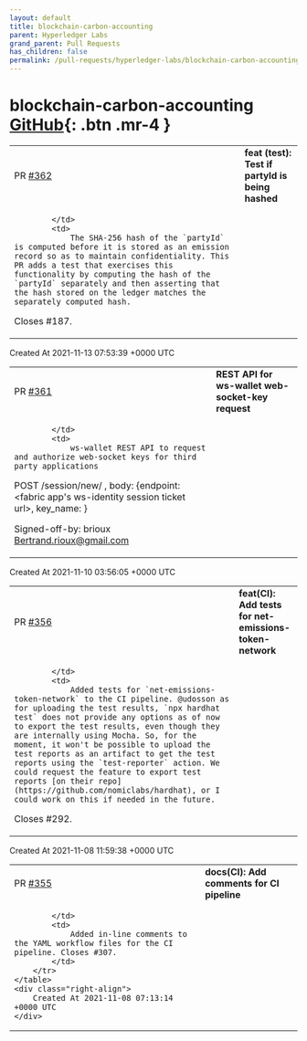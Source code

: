 ```yaml
---
layout: default
title: blockchain-carbon-accounting
parent: Hyperledger Labs
grand_parent: Pull Requests
has_children: false
permalink: /pull-requests/hyperledger-labs/blockchain-carbon-accounting
---
```


# blockchain-carbon-accounting <span class="fs-3 right-align">[GitHub](https://github.com/hyperledger-labs/blockchain-carbon-accounting){: .btn .mr-4 }</span>


<div>
    <table>
        <tr>
            <td>
                PR <a href="https://github.com/hyperledger-labs/blockchain-carbon-accounting/pull/362" class=".btn">#362</a>
            </td>
            <td>
                <b>
                    feat (test): Test if partyId is being hashed
                </b>
            </td>
        </tr>
        <tr>
            <td>
                
            </td>
            <td>
                The SHA-256 hash of the `partyId` is computed before it is stored as an emission record so as to maintain confidentiality. This PR adds a test that exercises this functionality by computing the hash of the `partyId` separately and then asserting that the hash stored on the ledger matches the separately computed hash.

Closes #187. 
            </td>
        </tr>
    </table>
    <div class="right-align">
        Created At 2021-11-13 07:53:39 +0000 UTC
    </div>
</div>

<div>
    <table>
        <tr>
            <td>
                PR <a href="https://github.com/hyperledger-labs/blockchain-carbon-accounting/pull/361" class=".btn">#361</a>
            </td>
            <td>
                <b>
                    REST API for ws-wallet web-socket-key request
                </b>
            </td>
        </tr>
        <tr>
            <td>
                
            </td>
            <td>
                ws-wallet REST API to request and authorize web-socket keys for third party applications

POST /session/new/ ,
body: {endpoint: <fabric app's ws-identity session ticket  url>, key_name: <keyName>}

Signed-off-by: brioux <Bertrand.rioux@gmail.com>
            </td>
        </tr>
    </table>
    <div class="right-align">
        Created At 2021-11-10 03:56:05 +0000 UTC
    </div>
</div>

<div>
    <table>
        <tr>
            <td>
                PR <a href="https://github.com/hyperledger-labs/blockchain-carbon-accounting/pull/356" class=".btn">#356</a>
            </td>
            <td>
                <b>
                    feat(CI): Add tests for net-emissions-token-network
                </b>
            </td>
        </tr>
        <tr>
            <td>
                
            </td>
            <td>
                Added tests for `net-emissions-token-network` to the CI pipeline. @udosson as for uploading the test results, `npx hardhat test` does not provide any options as of now to export the test results, even though they are internally using Mocha. So, for the moment, it won't be possible to upload the test reports as an artifact to get the test reports using the `test-reporter` action. We could request the feature to export test reports [on their repo](https://github.com/nomiclabs/hardhat), or I could work on this if needed in the future.

Closes #292.
            </td>
        </tr>
    </table>
    <div class="right-align">
        Created At 2021-11-08 11:59:38 +0000 UTC
    </div>
</div>

<div>
    <table>
        <tr>
            <td>
                PR <a href="https://github.com/hyperledger-labs/blockchain-carbon-accounting/pull/355" class=".btn">#355</a>
            </td>
            <td>
                <b>
                    docs(CI): Add comments for CI pipeline
                </b>
            </td>
        </tr>
        <tr>
            <td>
                
            </td>
            <td>
                Added in-line comments to the YAML workflow files for the CI pipeline. Closes #307.
            </td>
        </tr>
    </table>
    <div class="right-align">
        Created At 2021-11-08 07:13:14 +0000 UTC
    </div>
</div>

